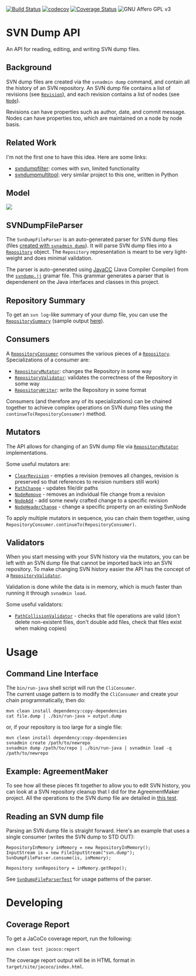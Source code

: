 [![Build Status](https://travis-ci.org/cstroe/svndumpapi.svg?branch=master)](https://travis-ci.org/cstroe/svndumpapi)
[![codecov](https://codecov.io/gh/cstroe/svndumpapi/branch/master/graph/badge.svg?token=EVA6JOOV7B)](https://codecov.io/gh/cstroe/svndumpapi)
[![Coverage Status](https://coveralls.io/repos/github/cstroe/svndumpapi/badge.svg)](https://coveralls.io/github/cstroe/svndumpapi)
![GNU Affero GPL v3](https://img.shields.io/badge/license-Affero%20GPL%20v3-blue.svg)

# SVN Dump API

An API for reading, editing, and writing SVN dump files.

## Background

SVN dump files are created via the `svnadmin dump` command, and contain all the 
history of an SVN repository.  An SVN dump file contains a list of revisions 
(see [`Revision`](src/main/java/com/github/cstroe/svndumpgui/api/Revision.java)), and each
revision contains a list of nodes (see [`Node`](src/main/java/com/github/cstroe/svndumpgui/api/Node.java)).

Revisions can have properties such as author, date, and commit message.  Nodes 
can have properties too, which are maintained on a node by node basis.

## Related Work

I'm not the first one to have this idea.  Here are some links:
* [svndumpfilter](http://svnbook.red-bean.com/en/1.8/svn.ref.svndumpfilter.html): comes with svn, limited functionality
* [svndumpmultitool](https://github.com/emosenkis/svndumpmultitool): very similar project to this one, written in Python

## Model
<img src="https://raw.githubusercontent.com/cstroe/svndumpapi/master/src/site/resources/model.png"/>

## SVNDumpFileParser

The `SvnDumpFileParser` is an auto-generated parser for SVN dump files 
(files [created with `svnadmin dump`](src/test/resources/dumps)).  It will
parse SVN dump files into a [`Repository`](src/main/java/com/github/cstroe/svndumpgui/api/Repository.java) object.
The `Repository` representation is
meant to be very light-weight and does minimal validation.

The parser is auto-generated using [JavaCC](https://javacc.github.io/javacc/) (Java Compiler Compiler) from the [`svndump.jj`](src/main/javacc/svndump.jj) gramar file.
This grammar generates a parser that is dependenent on the Java interfaces and 
classes in this project.

## Repository Summary

To get an `svn log`-like summary of your dump file, you can use the 
[`RepositorySummary`](src/main/java/com/github/cstroe/svndumpgui/internal/writer/RepositorySummary.java) (sample output [here](src/test/resources/summary/svn_multi_file_delete.txt)).

## Consumers

A [`RepositoryConsumer`](src/main/java/com/github/cstroe/svndumpgui/api/RepositoryConsumer.java) consumes the various pieces of a [`Repository`](src/main/java/com/github/cstroe/svndumpgui/api/Repository.java).  Specializations of a consumer are:

* [`RepositoryMutator`](src/main/java/com/github/cstroe/svndumpgui/api/RepositoryMutator.java): changes the Repository in some way
* [`RepositoryValidator`](src/main/java/com/github/cstroe/svndumpgui/api/RepositoryValidator.java): validates the correctness of the Repository in some way
* [`RepositoryWriter`](src/main/java/com/github/cstroe/svndumpgui/api/RepositoryWriter.java): write the Repository in some format

Consumers (and therefore any of its specializations) can be chained together to achieve complex operations on SVN dump files using the `continueTo(RepositoryConsumer)` method.

## Mutators

The API allows for changing of an SVN dump file via 
[`RepositoryMutator`](src/main/java/com/github/cstroe/svndumpgui/api/RepositoryMutator.java) implementations.

Some useful mutators are:
* [`ClearRevision`](src/main/java/com/github/cstroe/svndumpgui/internal/transform/ClearRevision.java) - empties a revision (removes all changes, revision is preserved so that references to revision numbers still work)
* [`PathChange`](src/main/java/com/github/cstroe/svndumpgui/internal/transform/PathChange.java) - updates file/dir paths
* [`NodeRemove`](src/main/java/com/github/cstroe/svndumpgui/internal/transform/NodeRemove.java) - removes an individual file change from a revision
* [`NodeAdd`](src/main/java/com/github/cstroe/svndumpgui/internal/transform/NodeAdd.java) - add some newly crafted change to a specific revision
* [`NodeHeaderChange`](src/main/java/com/github/cstroe/svndumpgui/internal/transform/NodeHeaderChange.java) - change a specific property on an existing SvnNode

To apply multiple mutators in sequence, you can chain them together, using `RepositoryConsumer.continueTo(RepositoryConsumer)`.

## Validators

When you start messing with your SVN history via the mutators, you can be left
with an SVN dump file that cannot be imported back into an SVN repository.  To
 make changing SVN history easier the API has the concept of a 
 [`RepositoryValidator`](src/main/java/com/github/cstroe/svndumpgui/api/RepositoryValidator.java).
 
Validation is done while the data is in memory, which is much faster
than running it through `svnadmin load`.

Some useful validators:
* [`PathCollisionValidator`](src/main/java/com/github/cstroe/svndumpgui/internal/validate/PathCollisionValidator.java) - checks that file operations are valid (don't delete non-existent files, don't double add files, check that files exist when making copies)

# Usage

## Command Line Interface

The `bin/run-java` shell script will run the `CliConsumer`.  
The current usage pattern is to modify the `CliConsumer` and create your chain programmatically, then do:

    mvn clean install dependency:copy-dependencies
    cat file.dump | ./bin/run-java > output.dump

or, if your repository is too large for a single file:

    mvn clean install dependency:copy-dependencies
    svnadmin create /path/to/newrepo
    svnadmin dump /path/to/repo | ./bin/run-java | svnadmin load -q /path/to/newrepo

## Example: AgreementMaker

To see how all these pieces fit together to allow you to edit SVN history,
you can look at a SVN repository cleanup that I did for the AgreementMaker project.
All the operations to the SVN dump file are detailed in [this test](src/test/java/com/github/cstroe/svndumpgui/internal/AMDump.java).

## Reading an SVN dump file

Parsing an SVN dump file is straight forward.  Here's an example that uses a single consumer (writes the SVN dump to STD OUT):

    RepositoryInMemory inMemory = new RepositoryInMemory();
    InputStream is = new FileInputStream("svn.dump");
    SvnDumpFileParser.consume(is, inMemory);
    
    Repository svnRepository = inMemory.getRepo();

See [`SvnDumpFileParserTest`](src/test/java/com/github/cstroe/svndumpgui/internal/SvnDumpFileParserTest.java) for usage patterns of the parser.


# Developing

## Coverage Report

To get a JaCoCo coverage report, run the following:

```
mvn clean test jacoco:report
```

The coverage report output will be in HTML format in `target/site/jacoco/index.html`.
